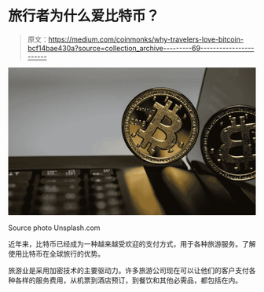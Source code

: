 # 旅行者为什么爱比特币？

> 原文：<https://medium.com/coinmonks/why-travelers-love-bitcoin-bcf14bae430a?source=collection_archive---------69----------------------->

![](img/b57a617f15cb260a0387763fbb719e83.png)

Source photo Unsplash.com

近年来，比特币已经成为一种越来越受欢迎的支付方式，用于各种旅游服务。了解使用比特币在全球旅行的优势。

旅游业是采用加密技术的主要驱动力。许多旅游公司现在可以让他们的客户支付各种各样的服务费用，从机票到酒店预订，到餐饮和其他必需品，都包括在内。